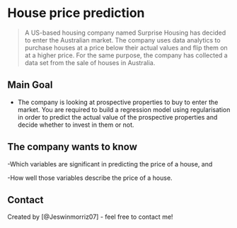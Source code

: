 # House price prediction
> A US-based housing company named Surprise Housing has decided to enter the Australian market. The company uses data analytics to purchase houses at a price below their actual values and flip them on at a higher price. For the same purpose, the company has collected a data set from the sale of houses in Australia.


## Main Goal 
- The company is looking at prospective properties to buy to enter the market. You are required to build a regression model using regularisation in order to predict the actual value of the prospective properties and decide whether to invest in them or not.

## The company wants to know

-Which variables are significant in predicting the price of a house, and

-How well those variables describe the price of a house.

## Contact
Created by [@Jeswinmorriz07] - feel free to contact me!
